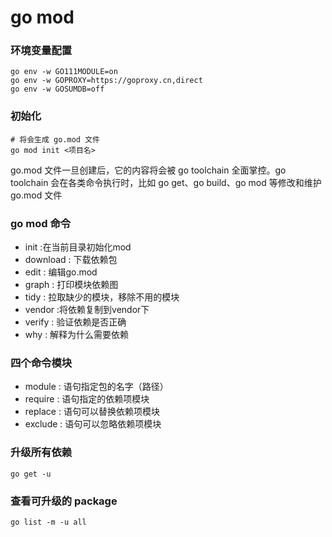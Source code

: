 # go mod


### 环境变量配置
```shell
go env -w GO111MODULE=on
go env -w GOPROXY=https://goproxy.cn,direct
go env -w GOSUMDB=off
```


### 初始化
```shell
# 将会生成 go.mod 文件
go mod init <项目名>
```
go.mod 文件一旦创建后，它的内容将会被 go toolchain 全面掌控。go toolchain 会在各类命令执行时，比如 go get、go build、go mod 等修改和维护 go.mod 文件


### go mod 命令
* init :在当前目录初始化mod
* download : 下载依赖包
* edit : 编辑go.mod
* graph : 打印模块依赖图
* tidy : 拉取缺少的模块，移除不用的模块
* vendor :将依赖复制到vendor下
* verify : 验证依赖是否正确
* why : 解释为什么需要依赖


### 四个命令模块
* module : 语句指定包的名字（路径）
* require : 语句指定的依赖项模块
* replace : 语句可以替换依赖项模块
* exclude : 语句可以忽略依赖项模块


### 升级所有依赖
```shell
go get -u 
```


### 查看可升级的 package
```shell
go list -m -u all
```



